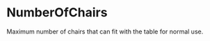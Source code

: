 NumberOfChairs
==============

Maximum number of chairs that can fit with the table for normal use.
